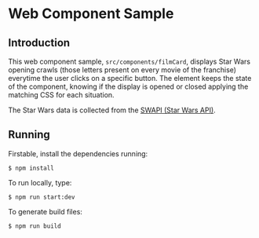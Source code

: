 # Web Component Sample

## Introduction

This web component sample, `src/components/filmCard`, displays Star Wars opening crawls (those letters present on every movie of the franchise) everytime the user clicks on a specific button. The element keeps the state of the component, knowing if the display is opened or closed applying the matching CSS for each situation. 

The Star Wars data is collected from the [SWAPI (Star Wars API)](https://swapi.co/).

## Running

Firstable, install the dependencies running:

```
$ npm install
```

To run locally, type:

```
$ npm run start:dev
```

To generate build files:

```
$ npm run build
```

